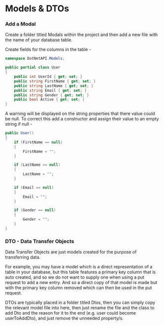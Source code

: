 # Models &amp; DTOs

### Add a Modal

Create a folder titled Modals within the project and then add a new file with the name of your database table.

Create fields for the columns in the table -

```C#
namespace DotNetAPI.Models;

public partial class User
{
    public int UserId { get; set; }
    public string FirstName { get; set; }
    public string LastName { get; set; }
    public string Email { get; set; }
    public string Gender { get; set; }
    public bool Active { get; set; }
}
```

A warning will be displayed on the string properties that there value could be null. To correct this
add a constructor and assign their value to an empty string if null -

```C#
public User()
{
    if (FirstName == null)
    {
        FirstName = "";
    }

    if (LastName == null)
    {
        LastName = "";
    }

    if (Email == null)
    {
        Email = "";
    }

    if (Gender == null)
    {
        Gender = "";
    }
}
```

### DTO - Data Transfer Objects

Data Transfer Objects are just models created for the purpose of transferring data.

For example, you may have a model which is a direct representation of a table in your database,
but this table features a primary key column that is auto created, and so we do not want to supply one when
using a put request to add a new entry. And so a direct copy of that model is made but with the primary key
column removed which can then be used in the put request.

DTOs are typically placed in a folder titled Dtos, then you can simply copy the relevant model file into here,
then just rename the file and the class to add Dto and the reason for it to the end (e.g. user could become
userToAddDto), and just remove the unneeded property/s.